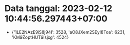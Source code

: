 # Data tanggal: 2023-02-12 10:44:56.297443+07:00

* {'1LE2NAzE9iS8j94I': 3528, 'aO8JXem2SEyI8Toa': 6231, 'KM9ZoptHUT9lsjxg': 4524}
